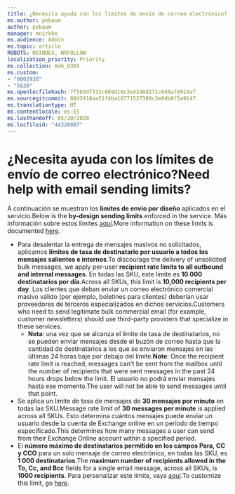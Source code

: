 ```yaml
---
title: ¿Necesita ayuda con los límites de envío de correo electrónico?
ms.author: pebaum
author: pebaum
manager: mnirkhe
ms.audience: Admin
ms.topic: article
ROBOTS: NOINDEX, NOFOLLOW
localization_priority: Priority
ms.collection: Adm_O365
ms.custom:
- "9002938"
- "5630"
ms.openlocfilehash: 7f563df313c869d18c3e4240d271c649a74914af
ms.sourcegitcommit: 88d2918aa51f4ba10771527380c3e0db0f5a9147
ms.translationtype: HT
ms.contentlocale: es-ES
ms.lasthandoff: 05/20/2020
ms.locfileid: "44328807"
---
```

# <a name="need-help-with-email-sending-limits"></a><span data-ttu-id="8bd49-102">¿Necesita ayuda con los límites de envío de correo electrónico?</span><span class="sxs-lookup"><span data-stu-id="8bd49-102">Need help with email sending limits?</span></span>

<span data-ttu-id="8bd49-103">A continuación se muestran los **límites de envío por diseño** aplicados en el servicio.</span><span class="sxs-lookup"><span data-stu-id="8bd49-103">Below is the **by-design sending limits** enforced in the service.</span></span> <span data-ttu-id="8bd49-104">Más información sobre estos límites [aquí](https://docs.microsoft.com/office365/servicedescriptions/exchange-online-service-description/exchange-online-limits#receiving-and-sending-limits).</span><span class="sxs-lookup"><span data-stu-id="8bd49-104">More information on these limits is documented [here](https://docs.microsoft.com/office365/servicedescriptions/exchange-online-service-description/exchange-online-limits#receiving-and-sending-limits).</span></span>

- <span data-ttu-id="8bd49-105">Para desalentar la entrega de mensajes masivos no solicitados, aplicamos **límites de tasa de destinatario por usuario a todos los mensajes salientes e internos**.</span><span class="sxs-lookup"><span data-stu-id="8bd49-105">To discourage the delivery of unsolicited bulk messages, we apply per-user **recipient rate limits to all outbound and internal messages**.</span></span> <span data-ttu-id="8bd49-106">En todas las SKU, este límite es **10 000 destinatarios por día**.</span><span class="sxs-lookup"><span data-stu-id="8bd49-106">Across all SKUs, this limit is **10,000 recipients per day**.</span></span>  <span data-ttu-id="8bd49-107">Los clientes que deban enviar un correo electrónico comercial masivo válido (por ejemplo, boletines para clientes) deberían usar proveedores de terceros especializados en dichos servicios.</span><span class="sxs-lookup"><span data-stu-id="8bd49-107">Customers who need to send legitimate bulk commercial email (for example, customer newsletters) should use third-party providers that specialize in these services.</span></span>
    - <span data-ttu-id="8bd49-108">**Nota**: una vez que se alcanza el límite de tasa de destinatarios, no se pueden enviar mensajes desde el buzón de correo hasta que la cantidad de destinatarios a los que se enviaron mensajes en las últimas 24 horas baje por debajo del límite.</span><span class="sxs-lookup"><span data-stu-id="8bd49-108">**Note**: Once the recipient rate limit is reached, messages can't be sent from the mailbox until the number of recipients that were sent messages in the past 24 hours drops below the limit.</span></span> <span data-ttu-id="8bd49-109">El usuario no podrá enviar mensajes hasta ese momento.</span><span class="sxs-lookup"><span data-stu-id="8bd49-109">The user will not be able to send messages until that point.</span></span>
- <span data-ttu-id="8bd49-110">Se aplica un límite de tasa de mensajes de **30 mensajes por minuto** en todas las SKU.</span><span class="sxs-lookup"><span data-stu-id="8bd49-110">Message rate limit of **30 messages per minute** is applied across all SKUs.</span></span> <span data-ttu-id="8bd49-111">Esto determina cuántos mensajes puede enviar un usuario desde la cuenta de Exchange online en un período de tiempo especificado.</span><span class="sxs-lookup"><span data-stu-id="8bd49-111">This determines how many messages a user can send from their Exchange Online account within a specified period.</span></span>
- <span data-ttu-id="8bd49-112">El **número máximo de destinatarios permitido en los campos Para, CC y CCO** para un solo mensaje de correo electrónico, en todas las SKU, es **1 000 destinatarios**.</span><span class="sxs-lookup"><span data-stu-id="8bd49-112">The **maximum number of recipients allowed in the To, Cc, and Bcc** fields for a single email message, across all SKUs, is **1000 recipients**.</span></span> <span data-ttu-id="8bd49-113">Para personalizar este límite, vaya [aquí](https://techcommunity.microsoft.com/t5/exchange-team-blog/customizable-recipient-limits-in-office-365/ba-p/1183228).</span><span class="sxs-lookup"><span data-stu-id="8bd49-113">To customize this limit, go [here](https://techcommunity.microsoft.com/t5/exchange-team-blog/customizable-recipient-limits-in-office-365/ba-p/1183228).</span></span>
